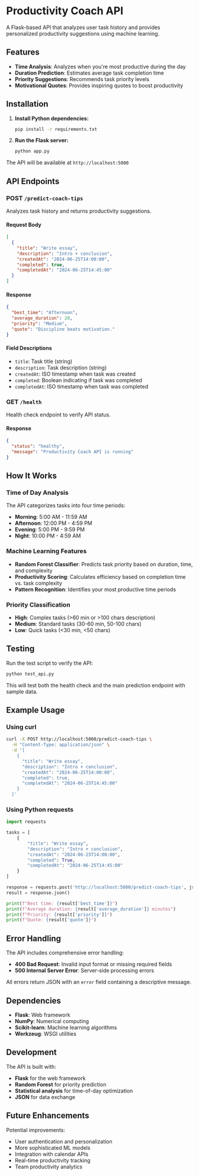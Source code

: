 # Productivity Coach API

A Flask-based API that analyzes user task history and provides personalized productivity suggestions using machine learning.

## Features

- **Time Analysis**: Analyzes when you're most productive during the day
- **Duration Prediction**: Estimates average task completion time
- **Priority Suggestions**: Recommends task priority levels
- **Motivational Quotes**: Provides inspiring quotes to boost productivity

## Installation

1. **Install Python dependencies:**
   ```bash
   pip install -r requirements.txt
   ```

2. **Run the Flask server:**
   ```bash
   python app.py
   ```

The API will be available at `http://localhost:5000`

## API Endpoints

### POST `/predict-coach-tips`

Analyzes task history and returns productivity suggestions.

#### Request Body

```json
[
  {
    "title": "Write essay",
    "description": "Intro + conclusion",
    "createdAt": "2024-06-25T14:00:00",
    "completed": true,
    "completedAt": "2024-06-25T14:45:00"
  }
]
```

#### Response

```json
{
  "best_time": "Afternoon",
  "average_duration": 28,
  "priority": "Medium",
  "quote": "Discipline beats motivation."
}
```

#### Field Descriptions

- `title`: Task title (string)
- `description`: Task description (string)
- `createdAt`: ISO timestamp when task was created
- `completed`: Boolean indicating if task was completed
- `completedAt`: ISO timestamp when task was completed

### GET `/health`

Health check endpoint to verify API status.

#### Response

```json
{
  "status": "healthy",
  "message": "Productivity Coach API is running"
}
```

## How It Works

### Time of Day Analysis
The API categorizes tasks into four time periods:
- **Morning**: 5:00 AM - 11:59 AM
- **Afternoon**: 12:00 PM - 4:59 PM
- **Evening**: 5:00 PM - 9:59 PM
- **Night**: 10:00 PM - 4:59 AM

### Machine Learning Features
- **Random Forest Classifier**: Predicts task priority based on duration, time, and complexity
- **Productivity Scoring**: Calculates efficiency based on completion time vs. task complexity
- **Pattern Recognition**: Identifies your most productive time periods

### Priority Classification
- **High**: Complex tasks (>60 min or >100 chars description)
- **Medium**: Standard tasks (30-60 min, 50-100 chars)
- **Low**: Quick tasks (<30 min, <50 chars)

## Testing

Run the test script to verify the API:

```bash
python test_api.py
```

This will test both the health check and the main prediction endpoint with sample data.

## Example Usage

### Using curl

```bash
curl -X POST http://localhost:5000/predict-coach-tips \
  -H "Content-Type: application/json" \
  -d '[
    {
      "title": "Write essay",
      "description": "Intro + conclusion",
      "createdAt": "2024-06-25T14:00:00",
      "completed": true,
      "completedAt": "2024-06-25T14:45:00"
    }
  ]'
```

### Using Python requests

```python
import requests

tasks = [
    {
        "title": "Write essay",
        "description": "Intro + conclusion",
        "createdAt": "2024-06-25T14:00:00",
        "completed": True,
        "completedAt": "2024-06-25T14:45:00"
    }
]

response = requests.post('http://localhost:5000/predict-coach-tips', json=tasks)
result = response.json()

print(f"Best time: {result['best_time']}")
print(f"Average duration: {result['average_duration']} minutes")
print(f"Priority: {result['priority']}")
print(f"Quote: {result['quote']}")
```

## Error Handling

The API includes comprehensive error handling:

- **400 Bad Request**: Invalid input format or missing required fields
- **500 Internal Server Error**: Server-side processing errors

All errors return JSON with an `error` field containing a descriptive message.

## Dependencies

- **Flask**: Web framework
- **NumPy**: Numerical computing
- **Scikit-learn**: Machine learning algorithms
- **Werkzeug**: WSGI utilities

## Development

The API is built with:
- **Flask** for the web framework
- **Random Forest** for priority prediction
- **Statistical analysis** for time-of-day optimization
- **JSON** for data exchange

## Future Enhancements

Potential improvements:
- User authentication and personalization
- More sophisticated ML models
- Integration with calendar APIs
- Real-time productivity tracking
- Team productivity analytics 